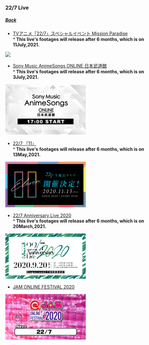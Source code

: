 ### 22/7 Live
##### [Back](../../readme.md)

- [TVアニメ「22/7」スペシャルイベント Mission Paradise](227Live/TVAnime_MissionParadise.md)  
<b>^ This live's footages will release after 6 months, which is on 11July,2021.</b><br>
<img src="../../Img/227Live/img_TVAnime_MissionParadise.jpg" width="50%">

- [Sony Music AnimeSongs ONLINE 日本武道館](227Live/SonyMusic_Budokan.md)  
<b>^ This live's footages will release after 6 months, which is on 3July,2021.</b><br>
<img src="../../Img/227Live/img_SonyMusic_Budokan.jpg" width="50%">

- [22/7 『11』](227Live/11_Live.md)  
<b>^ This live's footages will release after 6 months, which is on 13May,2021.</b><br>
<img src="../../Img/227Live/img_live_11.jpg" width="50%">

- [22/7 Anniversary Live 2020](227Live/Ann_Live_2020.md)  
<b>^ This live's footages will release after 6 months, which is on 20March,2021.</b><br>
<img src="../../Img/227Live/img_live_2020anniversary.jpg" width="50%">

- [JAM ONLINE FESTIVAL 2020](227Live/JAM_Online_2020.md)  
<img src="../../Img/227Live/JAM_Online_Fest_2020.png" width="50%">
